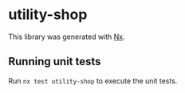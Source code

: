 # utility-shop

This library was generated with [Nx](https://nx.dev).

## Running unit tests

Run `nx test utility-shop` to execute the unit tests.
